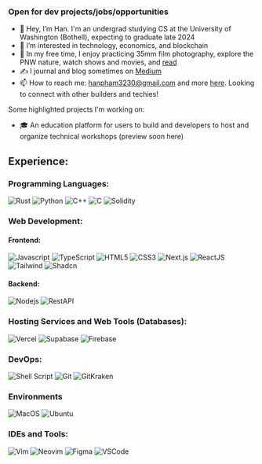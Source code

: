 ### Open for dev projects/jobs/opportunities
- 👋 Hey, I’m Han. I'm an undergrad studying CS at the University of Washington (Bothell), expecting to graduate late 2024
- 👀 I’m interested in technology, economics, and blockchain
- 🌈 In my free time, I enjoy practicing 35mm film photography, explore the PNW nature, watch shows and movies, and [read](https://www.goodreads.com/user/show/53376037-han-pham)
- ✍️ I journal and blog sometimes on [Medium](https://medium.com/@hanspham)
- 📫 How to reach me: hanpham3230@gmail.com and more [here](https://hanspham.com/). Looking to connect with other builders and techies!

Some highlighted projects I'm working on:
- 🎓 An education platform for users to build and developers to host and organize technical workshops (preview soon here)

<!---
hanpham32/hanpham32 is a ✨ special ✨ repository because its `README.md` (this file) appears on your GitHub profile.
You can click the Preview link to take a look at your changes.
--->

## Experience:

### Programming Languages:
![Rust](https://img.shields.io/badge/Rust-000000?style=for-the-badge&logo=rust&logoColor=white)
![Python](https://img.shields.io/badge/Python-14354C?style=for-the-badge&logo=python&logoColor=white)
![C++](https://custom-icon-badges.herokuapp.com/badge/C++-9C033A.svg?style=for-the-badge&logo=cpp2&logoColor=white)
![C](https://custom-icon-badges.herokuapp.com/badge/C-03599C.svg?style=for-the-badge&logo=c-in-hexagon&logoColor=white)
![Solidity](https://img.shields.io/badge/Solidity-363636?style=for-the-badge&logo=solidity&logoColor=white)

### Web Development:
#### Frontend:
![Javascript](https://img.shields.io/badge/JavaScript-F7DF1E.svg?style=for-the-badge&logo=javascript&logoColor=gray)
![TypeScript](https://img.shields.io/badge/TypeScript-3178C6.svg?style=for-the-badge&logo=typescript&logoColor=white)
![HTML5](https://img.shields.io/badge/-HTML5-E34F26?style=for-the-badge&logo=html5&logoColor=white)
![CSS3](https://img.shields.io/badge/-CSS3-1572B6?style=for-the-badge&logo=css3)
![Next.js](https://img.shields.io/badge/Nextjs-000000.svg?style=for-the-badge&logo=nextdotjs&logoColor=white)
![ReactJS](https://img.shields.io/badge/-ReactJS-%2361DAFB?style=for-the-badge&logo=react&logoColor=gray)
![Tailwind](https://img.shields.io/badge/TailwindCSS-06B6D4?style=for-the-badge&logo=tailwindcss&logoColor=white)
![Shadcn](https://img.shields.io/badge/Shadcn/ui-000000?style=for-the-badge&logo=shadcn/ui&logoColor=white)

#### Backend:
![Nodejs](https://img.shields.io/badge/Node.js-43853D.svg?style=for-the-badge&logo=node.js&logoColor=white)
![RestAPI](https://img.shields.io/badge/RestAPI-000000.svg?style=for-the-badge&logo=restapi&logoColor=white)

### Hosting Services and Web Tools (Databases):
![Vercel](https://img.shields.io/badge/Vercel-000000?style=for-the-badge&logo=Vercel&logoColor=white)
![Supabase](https://img.shields.io/badge/Supabase-3FCF8E?style=for-the-badge&logo=Supabase&logoColor=white)
![Firebase](https://img.shields.io/badge/Firebase-FFCA28?style=for-the-badge&logo=Firebase&logoColor=white)

### DevOps:
![Shell Script](https://img.shields.io/badge/Shell_Script-121011?style=for-the-badge&logo=gnu-bash&logoColor=white)
![Git](https://img.shields.io/badge/GIT-E44C30?style=for-the-badge&logo=git&logoColor=white)
![GitKraken](https://img.shields.io/badge/GitKraken-179287?style=for-the-badge&logo=gitkraken&logoColor=white)

### Environments
![MacOS](https://img.shields.io/badge/MacOS-000000?style=for-the-badge&logo=macos&logoColor=white)
![Ubuntu](https://img.shields.io/badge/Ubuntu-E95420?style=for-the-badge&logo=ubuntu&logoColor=white)

### IDEs and Tools:
![Vim](https://img.shields.io/badge/Vim-019733?style=for-the-badge&logo=vim&logoColor=white)
![Neovim](https://img.shields.io/badge/Neovim-57A143?style=for-the-badge&logo=neovim&logoColor=white)
![Figma](https://img.shields.io/badge/Figma-F24E1E?style=for-the-badge&logo=figma&logoColor=white)
![VSCode](https://img.shields.io/badge/Visual_Studio_Code-0078D4?style=for-the-badge&logo=visual%20studio%20code&logoColor=white)
